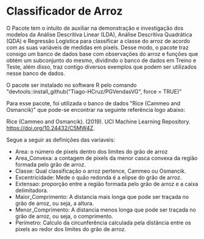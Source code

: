 # Classificador de Arroz

O Pacote tem o intuito de auxiliar na demonstração e investigação dos modelos da Análise Descritiva Linear (LDA), Análise Descritiva Quadrática (QDA) e Regressão Logística para classificar a classe do arroz de acordo com as suas variáveis de medidas em pixels. Desse modo, o pacote traz consigo um banco de dados base com observações do arroz e funções que obtém um subconjunto do mesmo, dividindo o banco de dados em Treino e Teste, além disso, traz contigo diversos exemplos que podem ser  utilizados nesse banco de dados.

O pacote ser instalado no software R pelo comando "devtools::install_github("Tiago-HCruz/PGVendasVG", force = TRUE)"

Para esse pacote, foi utilizada o banco de dados "Rice (Cammeo and Osmancik)" que pode-se encontrar na seguinte referência logo abaixo:

Rice (Cammeo and Osmancik). (2019). UCI Machine Learning Repository. https://doi.org/10.24432/C5MW4Z.

Segue a seguir as definições das variaveis:

* Area: o número de pixels dentro dos limites do grão de arroz
* Area_Convexa:  a contagem de pixels da menor casca convexa da região formada pelo grão de arroz.
* Classe: Qual classificação o arroz pertence, Cammeo ou Osmancik.
* Excentricidade: Mede o quão redonda é a elipse do grão de arroz.
* Extensao: proporção entre a região formada pelo grão de arroz e a caixa delimitadora.
* Maior_Comprimento: A distancia mais longa que pode ser traçada no grão de arroz, ou seja, a altura.
* Menor_Comprimento: A distancia menos longa que pode ser traçada no grão de arroz, ou seja, o comprimento.
* Perímetro: Calculo da circunferência calculada pela distância entre os pixels ao redor dos limites do grão de arroz.
